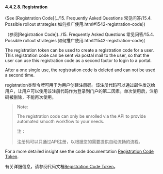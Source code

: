 #### 4.4.2.8. Registration

(See [Registration Code](../15. Frequently Asked Questions 常见问答/15.4. Possible rollout strategies 如何推广使用.html#1542-registration-code))

（参阅[Registration Code](../15. Frequently Asked Questions 常见问答/15.4. Possible rollout strategies 如何推广使用.html#1542-registration-code)）

The registration token can be used to create a registration code for a user. This registration code can be sent via postal mail to the user, so that the user can use this registration code as a second factor to login to a portal.

After a one single use, the registration code is deleted and can not be used a second time.

registration类型令牌可用于为用户创建注册码。该注册代码可以通过邮件发送给用户，让用户可以使用该注册代码作为登录到门户的第二因素。单次使用后，注册码被删除，不能再次使用。

> Note:
> 
> The registration code can only be enrolled via the API to provide automated smooth workflow to your needs.
> 
> 注：
> 
> 注册码可以只通过API注册，以根据您的需要提供自动流畅的流程。

For a more detailed insight see the code documentation [Registration Code Token](http://privacyidea.readthedocs.io/en/latest/modules/lib/tokentypes/registration.html#code-registration-token).

有关详细信息，请参阅代码文档[Registration Code Token](http://privacyidea.readthedocs.io/en/latest/modules/lib/tokentypes/registration.html#code-registration-token)。